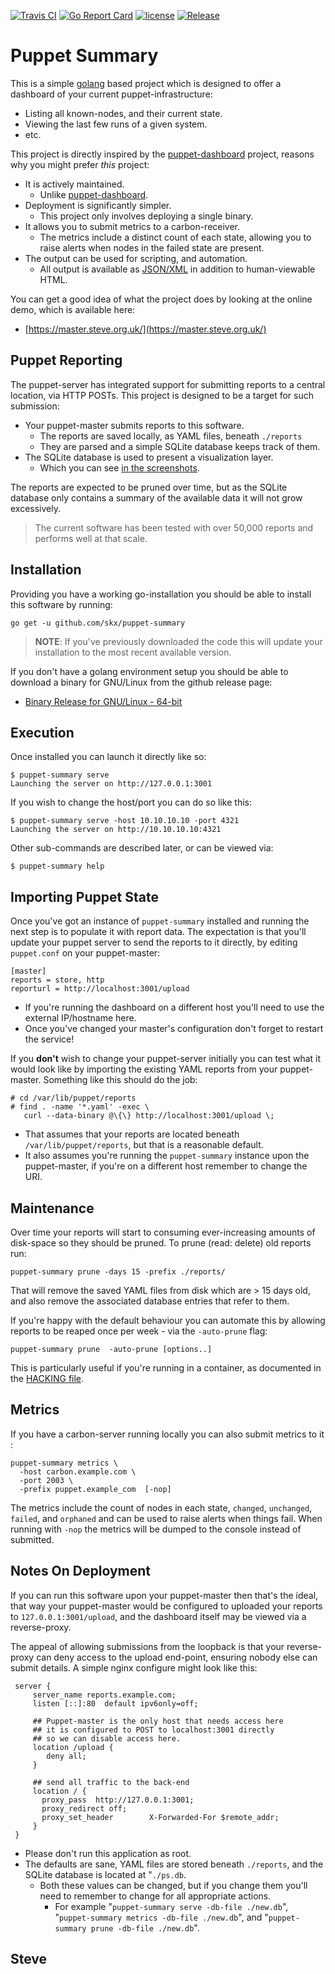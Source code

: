 [![Travis CI](https://img.shields.io/travis/skx/puppet-summary/master.svg?style=flat-square)](https://travis-ci.org/skx/puppet-summary)
[![Go Report Card](https://goreportcard.com/badge/github.com/skx/puppet-summary)](https://goreportcard.com/report/github.com/skx/puppet-summary)
[![license](https://img.shields.io/github/license/skx/puppet-summary.svg)](https://github.com/skx/puppet-summary/blob/master/LICENSE)
[![Release](https://github-release-version.herokuapp.com/github/skx/puppet-summary/release.svg?style=flat)](https://github.com/skx/puppet-summary/releases/latest)

Puppet Summary
==============

This is a simple [golang](https://golang.org/) based project which is designed to offer a dashboard of your current puppet-infrastructure:

* Listing all known-nodes, and their current state.
* Viewing the last few runs of a given system.
* etc.

This project is directly inspired by the [puppet-dashboard](https://github.com/sodabrew/puppet-dashboard) project, reasons why you might prefer _this_ project:

* It is actively maintained.
   * Unlike [puppet-dashboard](https://github.com/sodabrew/puppet-dashboard/issues/341).
* Deployment is significantly simpler.
   * This project only involves deploying a single binary.
* It allows you to submit metrics to a carbon-receiver.
   * The metrics include a distinct count of each state, allowing you to raise alerts when nodes in the failed state are present.
* The output can be used for scripting, and automation.
   * All output is available as [JSON/XML](API.md) in addition to human-viewable HTML.

You can get a good idea of what the project does by looking at the online demo, which is available here:

* [https://master.steve.org.uk/](https://master.steve.org.uk/)


## Puppet Reporting

The puppet-server has integrated support for submitting reports to
a central location, via HTTP POSTs.   This project is designed to be
a target for such submission:

* Your puppet-master submits reports to this software.
    * The reports are saved locally, as YAML files, beneath `./reports`
    * They are parsed and a simple SQLite database keeps track of them.
* The SQLite database is used to present a visualization layer.
    * Which you can see [in the screenshots](screenshots/).

The reports are expected to be pruned over time, but as the SQLite database
only contains a summary of the available data it will not grow excessively.

> The current software has been tested with over 50,000 reports and performs well at that scale.


## Installation

Providing you have a working go-installation you should be able to
install this software by running:

    go get -u github.com/skx/puppet-summary

> **NOTE**: If you've previously downloaded the code this will update your installation to the most recent available version.

If you don't have a golang environment setup you should be able to download a binary for GNU/Linux from the github release page:

* [Binary Release for GNU/Linux - 64-bit](https://github.com/skx/puppet-summary/releases)


## Execution

Once installed you can launch it directly like so:

    $ puppet-summary serve
    Launching the server on http://127.0.0.1:3001

If you wish to change the host/port you can do so like this:

    $ puppet-summary serve -host 10.10.10.10 -port 4321
    Launching the server on http://10.10.10.10:4321

Other sub-commands are described later, or can be viewed via:

    $ puppet-summary help


## Importing Puppet State

Once you've got an instance of `puppet-summary` installed and running
the next step is to populate it with report data.  The expectation is
that you'll update your puppet server to send the reports to it directly,
by editing `puppet.conf` on your puppet-master:

    [master]
    reports = store, http
    reporturl = http://localhost:3001/upload

* If you're running the dashboard on a different host you'll need to use the external IP/hostname here.
* Once you've changed your master's configuration don't forget to restart the service!

If you __don't__ wish to change your puppet-server initially you can test
what it would look like by importing the existing YAML reports from your
puppet-master.  Something like this should do the job:

    # cd /var/lib/puppet/reports
    # find . -name '*.yaml' -exec \
       curl --data-binary @\{\} http://localhost:3001/upload \;

* That assumes that your reports are located beneath `/var/lib/puppet/reports`,
but that is a reasonable default.
* It also assumes you're running the `puppet-summary` instance upon the puppet-master, if you're on a different host remember to change the URI.


## Maintenance

Over time your reports will start to consuming ever-increasing amounts
of disk-space so they should be pruned.  To prune (read: delete) old reports
run:

    puppet-summary prune -days 15 -prefix ./reports/

That will remove the saved YAML files from disk which are > 15 days old, and
also remove the associated database entries that refer to them.

If you're happy with the default behaviour you can automate this by allowing
reports to be reaped once per week - via the `-auto-prune` flag:

    puppet-summary prune  -auto-prune [options..]

This is particularly useful if you're running in a container, as documented in the [HACKING file](HACKING.md).


## Metrics

If you have a carbon-server running locally you can also submit metrics
to it :

    puppet-summary metrics \
      -host carbon.example.com \
      -port 2003 \
      -prefix puppet.example_com  [-nop]

The metrics include the count of nodes in each state, `changed`, `unchanged`, `failed`, and `orphaned` and can be used to raise alerts when things fail.  When running with `-nop` the metrics will be dumped to the console instead of submitted.


## Notes On Deployment

If you can run this software upon your puppet-master then that's the ideal, that way your puppet-master would be configured to uploaded your reports to `127.0.0.1:3001/upload`, and the dashboard itself may be viewed via a reverse-proxy.

The appeal of allowing submissions from the loopback is that your reverse-proxy can deny access to the upload end-point, ensuring nobody else can submit details.  A simple nginx configure might look like this:

     server {
         server_name reports.example.com;
         listen [::]:80  default ipv6only=off;

         ## Puppet-master is the only host that needs access here
         ## it is configured to POST to localhost:3001 directly
         ## so we can disable access here.
         location /upload {
            deny all;
         }

         ## send all traffic to the back-end
         location / {
           proxy_pass  http://127.0.0.1:3001;
           proxy_redirect off;
           proxy_set_header        X-Forwarded-For $remote_addr;
         }
     }

* Please don't run this application as root.
* The defaults are sane, YAML files are stored beneath `./reports`, and the SQLite database is located at "`./ps.db`.
    * Both these values can be changed, but if you change them you'll need to remember to change for all appropriate actions.
      * For example "`puppet-summary serve -db-file ./new.db`",  "`puppet-summary metrics -db-file ./new.db`", and "`puppet-summary prune -db-file ./new.db`".


Steve
 --
